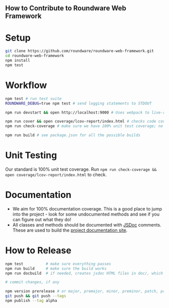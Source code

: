## How to Contribute to Roundware Web Framework

# Setup

```bash
git clone https://github.com/roundware/roundware-web-framework.git
cd roundware-web-framework
npm install
npm test
```

# Workflow

```bash
npm test # run test suite
ROUNDWARE_DEBUG=true npm test # send logging statements to STDOUT

npm run devstart && open http://localhost:9000 # Uses webpack to live-reload source code in your browser

npm run cover && open coverage/lcov-report/index.html # checks code coverage and opens a report in the browser
npm run check-coverage # make sure we have 100% unit test coverage; no excuses!

npm run build # see package.json for all the possible builds
```

# Unit Testing

Our standard is 100% unit test coverage. Run `npm run check-coverage && open coverage/lcov-report/index.html` to check.

# Documentation

* We aim for 100% documentation coverage. This is a good place to jump into the project - look for some undocumented methods and see if you can figure out what they do!
* All classes and methods should be documented with [JSDoc](http://usejsdoc.org/) comments. These are used to build the [project documentation site](https://roundware.github.io/roundware-web-framework/).

# How to Release

```bash
npm test          # make sure everything passes
npm run build     # make sure the build works
npm run docbuild  # if needed, creates jsdoc HTML files in doc/, which powers the project site

# commit changes, if any

npm version prerelease # or major, premajor, minor, preminor, patch, prepatch, or prerelease; also creates a git tag
git push && git push --tags
npm publish --tag alpha
```
